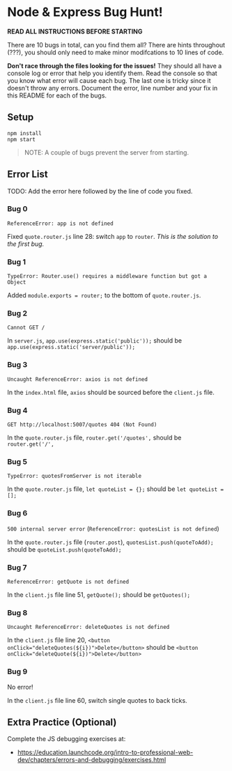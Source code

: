 # Node & Express Bug Hunt!

**READ ALL INSTRUCTIONS BEFORE STARTING**

There are 10 bugs in total, can you find them all? There are hints throughout (???), you should only need to make minor modifcations to 10 lines of code.

**Don't race through the files looking for the issues!** They should all have a console log or error that help you identify them. Read the console so that you know what error will cause each bug. The last one is tricky since it doesn't throw any errors. Document the error, line number and your fix in this README for each of the bugs.

## Setup
```
npm install
npm start
```

> NOTE: A couple of bugs prevent the server from starting.

## Error List

TODO: Add the error here followed by the line of code you fixed.

### Bug 0

`ReferenceError: app is not defined`

Fixed `quote.router.js` line 28: switch `app` to `router`. _This is the solution to the first bug._

### Bug 1

`TypeError: Router.use() requires a middleware function but got a Object`

Added `module.exports = router;` to the bottom of `quote.router.js`.

### Bug 2

`Cannot GET /`

In `server.js`, `app.use(express.static('public'));` should be `app.use(express.static('server/public'));`

### Bug 3

`Uncaught ReferenceError: axios is not defined`

In the `index.html` file, `axios` should be sourced before the `client.js` file.

### Bug 4

`GET http://localhost:5007/quotes 404 (Not Found)`

In the `quote.router.js` file, `router.get('/quotes',` should be `router.get('/',`

### Bug 5

`TypeError: quotesFromServer is not iterable`

In the `quote.router.js` file, `let quoteList = {};` should be `let quoteList = [];`

### Bug 6

`500 internal server error` (`ReferenceError: quotesList is not defined`)

In the `quote.router.js` file (`router.post`), `quotesList.push(quoteToAdd);` should be `quoteList.push(quoteToAdd);`

### Bug 7

`ReferenceError: getQuote is not defined`

In the `client.js` file line 51, `getQuote();` should be `getQuotes();`

### Bug 8

`Uncaught ReferenceError: deleteQuotes is not defined`

In the `client.js` file line 20, `<button onClick="deleteQuotes(${i})">Delete</button>` should be `<button onClick="deleteQuote(${i})">Delete</button>`

### Bug 9

No error!

In the `client.js` file line 60, switch single quotes to back ticks.

## Extra Practice (Optional)

Complete the JS debugging exercises at:

- https://education.launchcode.org/intro-to-professional-web-dev/chapters/errors-and-debugging/exercises.html
